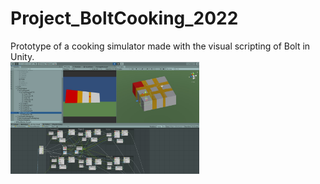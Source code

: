 # Project_BoltCooking_2022
 
Prototype of a cooking simulator made with the visual scripting of Bolt in Unity.
<br>
<img width="60%" src="https://github.com/krissen95/Project_BoltCooking_2022/blob/main/ExampleCookingSimulator.jpg">
